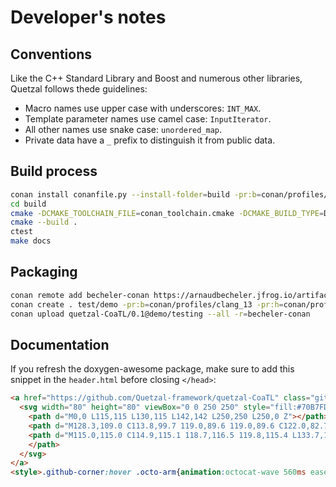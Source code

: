 # Developer's notes

## Conventions

Like the C++ Standard Library and Boost and numerous other libraries, Quetzal follows thede guidelines:

- Macro names use upper case with underscores: `INT_MAX`.
- Template parameter names use camel case: `InputIterator`.
- All other names use snake case: `unordered_map`.
- Private data have a `_` prefix to distinguish it from public data.


## Build process

```bash
conan install conanfile.py --install-folder=build -pr:b=conan/profiles/macos-armv8-appleclang13 -pr:h=conan/profiles/macos-armv8-appleclang13
cd build
cmake -DCMAKE_TOOLCHAIN_FILE=conan_toolchain.cmake -DCMAKE_BUILD_TYPE=Debug ..
cmake --build .
ctest
make docs
```

## Packaging

```bash
conan remote add becheler-conan https://arnaudbecheler.jfrog.io/artifactory/api/conan/becheler-conan
conan create . test/demo -pr:b=conan/profiles/clang_13 -pr:h=conan/profiles/clang_13
conan upload quetzal-CoaTL/0.1@demo/testing --all -r=becheler-conan
```

## Documentation

If you refresh the doxygen-awesome package, make sure to add this snippet in the `header.html` before closing `</head>`:
```html
<a href="https://github.com/Quetzal-framework/quetzal-CoaTL" class="github-corner" aria-label="View source on GitHub">
  <svg width="80" height="80" viewBox="0 0 250 250" style="fill:#70B7FD; color:#151513; position: absolute; top: 0; border: 0; right: 0;" aria-hidden="true">
    <path d="M0,0 L115,115 L130,115 L142,142 L250,250 L250,0 Z"></path>
    <path d="M128.3,109.0 C113.8,99.7 119.0,89.6 119.0,89.6 C122.0,82.7 120.5,78.6 120.5,78.6 C119.2,72.0 123.4,76.3 123.4,76.3 C127.3,80.9 125.5,87.3 125.5,87.3 C122.9,97.6 130.6,101.9 134.4,103.2" fill="currentColor" style="transform-origin: 130px 106px;" class="octo-arm"></path>
    <path d="M115.0,115.0 C114.9,115.1 118.7,116.5 119.8,115.4 L133.7,101.6 C136.9,99.2 139.9,98.4 142.2,98.6 C133.8,88.0 127.5,74.4 143.8,58.0 C148.5,53.4 154.0,51.2 159.7,51.0 C160.3,49.4 163.2,43.6 171.4,40.1 C171.4,40.1 176.1,42.5 178.8,56.2 C183.1,58.6 187.2,61.8 190.9,65.4 C194.5,69.0 197.7,73.2 200.1,77.6 C213.8,80.2 216.3,84.9 216.3,84.9 C212.7,93.1 206.9,96.0 205.4,96.6 C205.1,102.4 203.0,107.8 198.3,112.5 C181.9,128.9 168.3,122.5 157.7,114.1 C157.9,116.9 156.7,120.9 152.7,124.9 L141.0,136.5 C139.8,137.7 141.6,141.9 141.8,141.8 Z" fill="currentColor" class="octo-body">
    </path>
  </svg>
</a>
<style>.github-corner:hover .octo-arm{animation:octocat-wave 560ms ease-in-out}@keyframes octocat-wave{0%,100%{transform:rotate(0)}20%,60%{transform:rotate(-25deg)}40%,80%{transform:rotate(10deg)}}@media (max-width:500px){.github-corner:hover .octo-arm{animation:none}.github-corner .octo-arm{animation:octocat-wave 560ms ease-in-out}}</style>

```